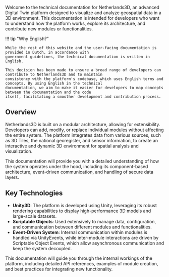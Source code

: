 Welcome to the technical documentation for Netherlands3D, an advanced Digital Twin platform designed to visualize and
analyze geospatial data in a 3D environment. This documentation is intended for developers who want to understand how
the platform works, explore its architecture, and contribute new modules or functionalities.

!!! tip "Why English?"

    While the rest of this website and the user-facing documentation is provided in Dutch, in accordance with 
    government guidelines, the technical documentation is written in English. 

    This decision has been made to ensure a broad range of developers can contribute to Netherlands3D and to maintain 
    consistency with the platform's codebase, which uses English terms and concepts. By using English in the technical 
    documentation, we aim to make it easier for developers to map concepts between the documentation and the code 
    itself, facilitating a smoother development and contribution process.

## Overview

Netherlands3D is built on a modular architecture, allowing for extensibility. Developers can add, modify, or replace
individual modules without affecting the entire system. The platform integrates data from various
sources, such as 3D Tiles, the national georegister, and sensor information, to create an interactive and dynamic 3D
environment for spatial analysis and visualization.

This documentation will provide you with a detailed understanding of how the system operates under the hood, including
its component-based architecture, event-driven communication, and handling of secure data layers.

## Key Technologies

- **Unity3D**: The platform is developed using Unity, leveraging its robust rendering capabilities to display
  high-performance 3D models and large-scale datasets.
- **Scriptable Objects**: Used extensively to manage data, configuration, and communication between different modules
  and functionalities.
- **Event-Driven System**: Internal communication within modules is handled via UnityEvents, while inter-module
  interactions are driven by Scriptable Object Events, which allow asynchronous communication and keep the
  system decoupled.

This documentation will guide you through the internal workings of the platform, including detailed API references,
examples of module creation, and best practices for integrating new functionality.
